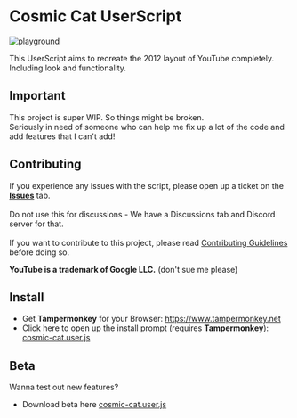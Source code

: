 # Cosmic Cat UserScript
[![playground](https://discordapp.com/api/guilds/996349883663523881/widget.png?style=shield)](https://discord.gg/cs6ccRKmjx)

This UserScript aims to recreate the 2012 layout of YouTube completely. Including look and functionality.

## Important
This project is super WIP. So things might be broken.<br/>
Seriously in need of someone who can help me fix up a lot of the code and add features that I can't add!

## Contributing
If you experience any issues with the script, please open up a ticket on the [**Issues**](https://github.com/ciulinuwu/cosmic-cat/issues/new/choose) tab.</br></br>
Do not use this for discussions - We have a Discussions tab and Discord server for that.</br></br>
If you want to contribute to this project, please read [Contributing Guidelines](https://github.com/ciulinuwu/cosmic-cat/blob/master/CONTRIBUTING.md) before doing so.

**YouTube is a trademark of Google LLC.** (don't sue me please)

## Install
- Get **Tampermonkey** for your Browser: https://www.tampermonkey.net<br/>
- Click here to open up the install prompt (requires **Tampermonkey**): [cosmic-cat.user.js](https://github.com/ciulinuwu/cosmic-cat/raw/main/cosmic-cat.user.js)

## Beta
Wanna test out new features?
- Download beta here [cosmic-cat.user.js](https://github.com/ciulinuwu/cosmic-cat/raw/beta/cosmic-cat.user.js)

